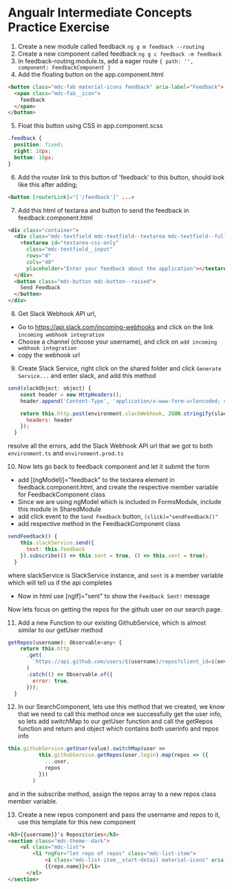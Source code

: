 # Angualr Intermediate Concepts Practice Exercise

1) Create a new module called feedback
       `ng g m feedback --routing`
2) Create a new component called feedback
       `ng g c feedback -m feedback`
3) In feedback-routing.module.ts, add a eager route
`{ path: '', component: FeedbackComponent }`
4) Add the floating button on the app.component.html
```html
<button class="mdc-fab material-icons feedback" aria-label="Feedback">
  <span class="mdc-fab__icon">
    feedback
  </span>
</button>
```
5) Float this button using CSS in app.component.scss
```css
.feedback {
  position: fixed;
  right: 18px;
  bottom: 18px;
}
```
6) Add the router link to this button of 'feedback' to this button, should look like this after adding;
```html
<button [routerLink]="['/feedback']" ...>
```
7) Add this html of textarea and button to send the feedback in feedback.component.html
```html
<div class="container">
  <div class="mdc-textfield mdc-textfield--textarea mdc-textfield--fullwidth">
    <textarea id="textarea-css-only"
      class="mdc-textfield__input"
      rows="8"
      cols="40"
      placeholder="Enter your feedback about the application"></textarea>
  </div>
  <button class="mdc-button mdc-button--raised">
    Send Feedback
  </button>
</div>
```
8) Get Slack Webhook API url, 
* Go to https://api.slack.com/incoming-webhooks and click on the link `incoming webhook integration`
* Choose a channel (choose your username), and click on `add incoming webhook integration`
* copy the webhook url

9) Create Slack Service, right click on the shared folder and click `Generate Service...` and enter slack, and add this method
```javascript
send(slackObject: object) {
    const header = new HttpHeaders();
    header.append('Content-Type', 'application/x-www-form-urlencoded; charset=UTF-8');

    return this.http.post(environment.slackWebhook, JSON.stringify(slackObject), {
      headers: header
    });
  }
```
resolve all the errors, add the Slack Webhook API url that we got to both `environment.ts` and `environment.prod.ts`

10) Now lets go back to feedback component and let it submit the form
 * add [(ngModel)]="feedback" to the textarea element in feedback.component.html, and create the respective member variable for FeedbackComponent class 
 * Since we are using ngModel which is included in FormsModule, include this module in SharedModule
 * add click event to the `Send Feedback` button, `(click)="sendFeedback()"`
 * add respective method in the FeedbackComponent class
```javascript
sendFeedback() {
    this.slackService.send({
      text: this.feedback
    }).subscribe(() => this.sent = true, () => this.sent = true);
  }
```
where slackService is SlackService instance, and `sent` is a member variable which will tell us if the api completes
* Now in html use [ngIf]="sent" to show the `Feedback Sent!` message

Now lets focus on getting the repos for the github user on our search page.

11) Add a new Function to our existing GithubService, which is almost similar to our getUser method
```javascript
getRepos(username): Observable<any> {
    return this.http
      .get(
        `https://api.github.com/users/${username}/repos?client_id=${environment.clientId}&client_secret=${environment.clientSecret}`
      )
      .catch(() => Observable.of({
        error: true,
      }));
  }
```

12) In our SearchComponent, lets use this method that we created, we know that we need to call this method once we successfully get the user info, so lets add switchMap to our getUser function and call the getRepos function and return and object which contains both userinfo and repos info
```javascript
this.githubService.getUser(value).switchMap(user =>
          this.githubService.getRepos(user.login).map(repos => ({
            ...user,
            repos
          }))
        )
```
and in the subscribe method, assign the repos array to a new repos class member variable.

13) Create a new repos component and pass the username and repos to it, use this template for this new component
```html
<h3>{{username}}'s Repositories</h3>
<section class="mdc-theme--dark">
    <ul class="mdc-list">
        <li *ngFor="let repo of repos" class="mdc-list-item">
            <i class="mdc-list-item__start-detail material-icons" aria-hidden="true">folder</i>
            {{repo.name}}</li>
      </ul>
</section>
```




